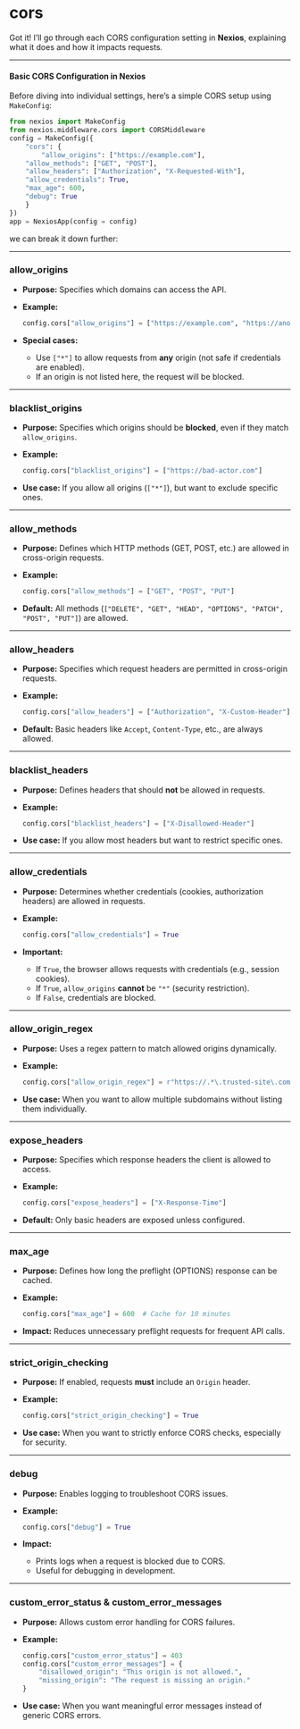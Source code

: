 
# cors

Got it! I’ll go through each CORS configuration setting in **Nexios**, explaining what it does and how it impacts requests.

***

#### **Basic CORS Configuration in Nexios**

Before diving into individual settings, here’s a simple CORS setup using `MakeConfig`:

```python
from nexios import MakeConfig
from nexios.middleware.cors import CORSMiddleware
config = MakeConfig({
    "cors": {
        "allow_origins": ["https://example.com"],
    "allow_methods": ["GET", "POST"],
    "allow_headers": ["Authorization", "X-Requested-With"],
    "allow_credentials": True,
    "max_age": 600,
    "debug": True
    }
})
app = NexiosApp(config = config)

```

we can break it down further:

***

### allow\_origins

* **Purpose:** Specifies which domains can access the API.
*   **Example:**

    ```python
    config.cors["allow_origins"] = ["https://example.com", "https://another-site.com"]
    ```
* **Special cases:**
  * Use `["*"]` to allow requests from **any** origin (not safe if credentials are enabled).
  * If an origin is not listed here, the request will be blocked.

***

### blacklist\_origins

* **Purpose:** Specifies which origins should be **blocked**, even if they match `allow_origins`.
*   **Example:**

    ```python
    config.cors["blacklist_origins"] = ["https://bad-actor.com"]
    ```
* **Use case:** If you allow all origins (`["*"]`), but want to exclude specific ones.

***

### allow\_methods

* **Purpose:** Defines which HTTP methods (GET, POST, etc.) are allowed in cross-origin requests.
*   **Example:**

    ```python
    config.cors["allow_methods"] = ["GET", "POST", "PUT"]
    ```
* **Default:** All methods (`["DELETE", "GET", "HEAD", "OPTIONS", "PATCH", "POST", "PUT"]`) are allowed.

***

### allow\_headers

* **Purpose:** Specifies which request headers are permitted in cross-origin requests.
*   **Example:**

    ```python
    config.cors["allow_headers"] = ["Authorization", "X-Custom-Header"]
    ```
* **Default:** Basic headers like `Accept`, `Content-Type`, etc., are always allowed.

***

### blacklist\_headers

* **Purpose:** Defines headers that should **not** be allowed in requests.
*   **Example:**

    ```python
    config.cors["blacklist_headers"] = ["X-Disallowed-Header"]
    ```
* **Use case:** If you allow most headers but want to restrict specific ones.

***

### allow\_credentials

* **Purpose:** Determines whether credentials (cookies, authorization headers) are allowed in requests.
*   **Example:**

    ```python
    config.cors["allow_credentials"] = True
    ```
* **Important:**
  * If `True`, the browser allows requests with credentials (e.g., session cookies).
  * If `True`, `allow_origins` **cannot** be `"*"` (security restriction).
  * If `False`, credentials are blocked.

***

### allow\_origin\_regex

* **Purpose:** Uses a regex pattern to match allowed origins dynamically.
*   **Example:**

    ```python
    config.cors["allow_origin_regex"] = r"https://.*\.trusted-site\.com"
    ```
* **Use case:** When you want to allow multiple subdomains without listing them individually.

***

### expose\_headers

* **Purpose:** Specifies which response headers the client is allowed to access.
*   **Example:**

    ```python
    config.cors["expose_headers"] = ["X-Response-Time"]
    ```
* **Default:** Only basic headers are exposed unless configured.

***

### max\_age

* **Purpose:** Defines how long the preflight (OPTIONS) response can be cached.
*   **Example:**

    ```python
    config.cors["max_age"] = 600  # Cache for 10 minutes
    ```
* **Impact:** Reduces unnecessary preflight requests for frequent API calls.

***

### strict\_origin\_checking

* **Purpose:** If enabled, requests **must** include an `Origin` header.
*   **Example:**

    ```python
    config.cors["strict_origin_checking"] = True
    ```
* **Use case:** When you want to strictly enforce CORS checks, especially for security.

***

### debug

* **Purpose:** Enables logging to troubleshoot CORS issues.
*   **Example:**

    ```python
    config.cors["debug"] = True
    ```
* **Impact:**
  * Prints logs when a request is blocked due to CORS.
  * Useful for debugging in development.

***

### custom\_error\_status & custom\_error\_messages

* **Purpose:** Allows custom error handling for CORS failures.
*   **Example:**

    ```python
    config.cors["custom_error_status"] = 403
    config.cors["custom_error_messages"] = {
        "disallowed_origin": "This origin is not allowed.",
        "missing_origin": "The request is missing an origin."
    }
    ```
* **Use case:** When you want meaningful error messages instead of generic CORS errors.
